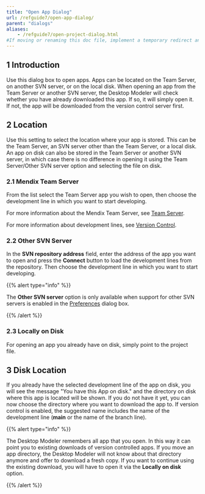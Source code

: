 ```yaml
---
title: "Open App Dialog"
url: /refguide7/open-app-dialog/
parent: "dialogs"
aliases:
    - /refguide7/open-project-dialog.html
#If moving or renaming this doc file, implement a temporary redirect and let the respective team know they should update the URL in the product. See Mapping to Products for more details.
---
```


## 1 Introduction

Use this dialog box to open apps. Apps can be located on the Team Server, on another SVN server, or on the local disk. When opening an app from the Team Server or another SVN server, the Desktop Modeler will check whether you have already downloaded this app. If so, it will simply open it. If not, the app will be downloaded from the version control server first.

## 2 Location

Use this setting to select the location where your app is stored. This can be the Team Server, an SVN server other than the Team Server, or a local disk. An app on disk can also be stored in the Team Server or another SVN server, in which case there is no difference in opening it using the Team Server/Other SVN server option and selecting the file on disk.

### 2.1 Mendix Team Server

From the list select the Team Server app you wish to open, then choose the development line in which you want to start developing.

For more information about the Mendix Team Server, see [Team Server](/refguide7/team-server/).

For more information about development lines, see [Version Control](/refguide7/version-control/).

### 2.2 Other SVN Server

In the **SVN repository address** field, enter the address of the app you want to open and press the **Connect** button to load the development lines from the repository. Then choose the development line in which you want to start developing.

{{% alert type="info" %}}

The **Other SVN server** option is only available when support for other SVN servers is enabled in the [Preferences](/refguide7/preferences-dialog/#enabled) dialog box.

{{% /alert %}}

### 2.3 Locally on Disk

For opening an app you already have on disk, simply point to the project file.

## 3 Disk Location

If you already have the selected development line of the app on disk, you will see the message "You have this App on disk." and the directory on disk where this app is located will be shown. If you do not have it yet, you can now choose the directory where you want to download the app to. If version control is enabled, the suggested name includes the name of the development line (**main** or the name of the branch line).

{{% alert type="info" %}}

The Desktop Modeler remembers all app that you open. In this way it can point you to existing downloads of version controlled apps. If you move an app directory, the Desktop Modeler will not know about that directory anymore and offer to download a fresh copy. If you want to continue using the existing download, you will have to open it via the **Locally on disk** option.

{{% /alert %}}
